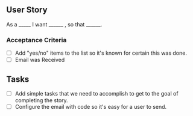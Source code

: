## User Story
As a _____ I want ______ , so that ______.

### Acceptance Criteria
- [ ] Add "yes/no" items to the list so it's known for certain this was done.
- [ ] Email was Received

## Tasks
- [ ] Add simple tasks that we need to accomplish to get to the goal of completing the story.
- [ ] Configure the email with code so it's easy for a user to send.

